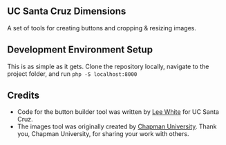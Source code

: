 ## UC Santa Cruz Dimensions
A set of tools for creating buttons and cropping & resizing images.

## Development Environment Setup
This is as simple as it gets. Clone the repository locally, navigate to the project folder, and run `php -S localhost:8000`

## Credits
- Code for the button builder tool was written by [Lee White](https://github.com/shleewhite) for UC Santa Cruz.
- The images tool was originally created by [Chapman University](https://github.com/chapmanu/dimensions). Thank you, Chapman University, for sharing your work with others.